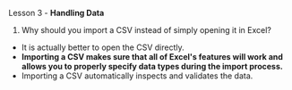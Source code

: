 Lesson 3 - **Handling Data**

1.  Why should you import a CSV instead of simply opening it in Excel?

-	It is actually better to open the CSV directly.
-	**Importing a CSV makes sure that all of Excel's features will work and allows you to properly specify data types during the import process.**
-	Importing a CSV automatically inspects and validates the data.
